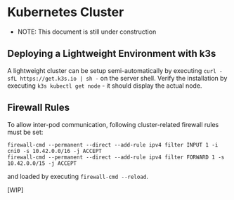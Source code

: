 # Kubernetes Cluster
* NOTE: This document is still under construction

## Deploying a Lightweight Environment with k3s
A lightweight cluster can be setup semi-automatically by executing `curl -sfL https://get.k3s.io | sh -` on the server shell. 
Verify the installation by executing `k3s kubectl get node` - it should display the actual node.

## Firewall Rules
To allow inter-pod communication, following cluster-related firewall rules must be set:
```
firewall-cmd --permanent --direct --add-rule ipv4 filter INPUT 1 -i cni0 -s 10.42.0.0/16 -j ACCEPT
firewall-cmd --permanent --direct --add-rule ipv4 filter FORWARD 1 -s 10.42.0.0/15 -j ACCEPT
```
and loaded by executing `firewall-cmd --reload`.

[WIP]
